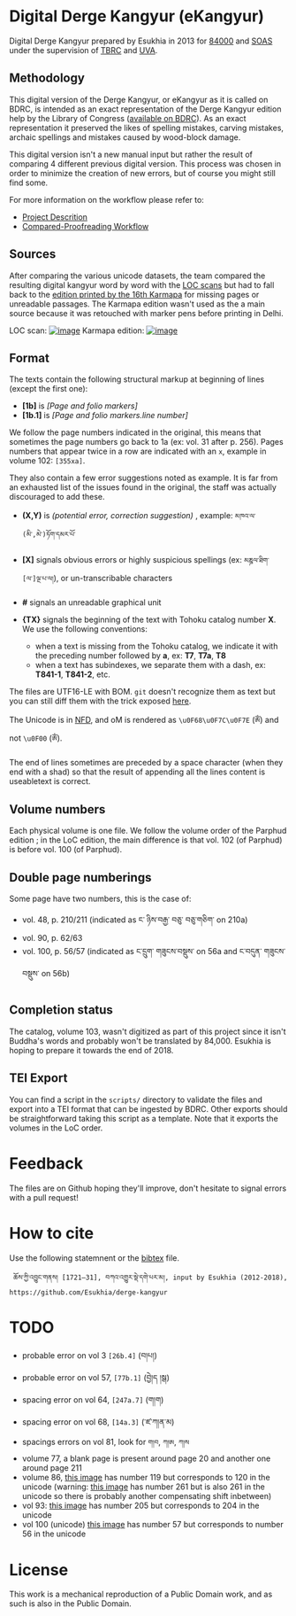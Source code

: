 # Digital Derge Kangyur (eKangyur)

Digital Derge Kangyur prepared by Esukhia in 2013 for [84000](http://84000.co/) and [SOAS](https://www.soas.ac.uk/) under the supervision of [TBRC](https://www.tbrc.org/) and [UVA](http://www.virginia.edu/).

## Methodology

This digital version of the Derge Kangyur, or eKangyur as it is called on BDRC, is intended as an exact representation of the Derge Kangyur edition help by the Library of Congress ([available on BDRC](https://www.tbrc.org/#!rid=W4CZ5369)). As an exact representation it preserved the likes of spelling mistakes, carving mistakes, archaic spellings and mistakes caused by wood-block damage.

This digital version isn't a new manual input but rather the result of comparing 4 different previous digital version. This process was chosen in order to minimize the creation of new errors, but of course you might still find some.

For more information on the workflow please refer to:
* [Project Descrition](https://docs.google.com/document/d/17RGGczT9bZl5Hoy7Z6Avo-xympw6eFDeHlecrdVadkM/edit?usp=sharing)
* [Compared-Proofreading Workflow](https://docs.google.com/document/d/1BobLBqSRvyOCissiYx9kCprbJsU5YDFpKf0NzPkX_Aw/edit?usp=sharing)

## Sources

After comparing the various unicode datasets, the team compared the resulting digital kangyur word by word with the [LOC scans](https://www.tbrc.org/#!rid=W4CZ5369) but had to fall back to the [edition printed by the 16th Karmapa](https://www.tbrc.org/#!rid=W22084) for missing pages or unreadable passages. The Karmapa edition wasn't used as the a main source because it was retouched with marker pens before printing in Delhi.

LOC scan:
[![image](https://user-images.githubusercontent.com/17675331/38198418-567be450-36bf-11e8-95d4-f2f7a087878a.png)](https://www.tbrc.org/browser/ImageService?work=W4CZ5369&igroup=I1KG9226&image=901&first=1&last=943&fetchimg=yes)
Karmapa edition:
[![image](https://user-images.githubusercontent.com/17675331/38198496-a61e22f2-36bf-11e8-8750-a40842c34643.png)](https://www.tbrc.org/browser/ImageService?work=W22084&igroup=0987&image=900&first=1&last=944&fetchimg=yes)

## Format

The texts contain the following structural markup at beginning of lines (except the first one):

* **[1b]** is _[Page and folio markers]_
* **[1b.1]** is _[Page and folio markers.line number]_

We follow the page numbers indicated in the original, this means that sometimes the page numbers go back to 1a (ex: vol. 31 after p. 256). Pages numbers that appear twice in a row are indicated with an `x`, example in volume 102: `[355xa]`.

They also contain a few error suggestions noted as example. It is far from an exhausted list of the issues found in the original, the staff was actually discouraged to add these.

* **(X,Y)** is _(potential error, correction suggestion)_ , example: `མཁའ་ལ་(མི་,མེ་)ཏོག་དམར་པོ་`

* **[X]** signals obvious errors or highly suspicious spellings (ex: `མཎྜལ་ཐིག་[ལ་]ལྔ་པ་ལ།`), or un-transcribable characters
* **#** signals an unreadable graphical unit
* **{TX}** signals the beginning of the text with Tohoku catalog number **X**. We use the following conventions:
  * when a text is missing from the Tohoku catalog, we indicate it with the preceding number followed by **a**, ex: **T7**, **T7a**, **T8**
  * when a text has subindexes, we separate them with a dash, ex: **T841-1**, **T841-2**, etc.

The files are UTF16-LE with BOM. `git` doesn't recognize them as text but you can still diff them with the trick exposed [here](https://stackoverflow.com/a/1300928/2560906).

The Unicode is in [NFD](http://unicode.org/reports/tr15/), and oM is rendered as `\u0F68\u0F7C\u0F7E` (`ཨོཾ`) and not `\u0F00` (`ༀ`).

The end of lines sometimes are preceded by a space character (when they end with a shad) so that the result of appending all the lines content is useabletext is correct.

## Volume numbers

Each physical volume is one file. We follow the volume order of the Parphud edition ; in the LoC edition, the main difference is that vol. 102 (of Parphud) is before vol. 100 (of Parphud).

## Double page numberings

Some page have two numbers, this is the case of:
- vol. 48, p. 210/211 (indicated as ང་ ཉིས་བརྒྱ་ བཅུ་ བཅུ་གཅིག་ on 210a)
- vol. 90, p. 62/63 
- vol. 100, p. 56/57 (indicated as ང་དྲུག་ གཟུངས་བསྡུས་ on 56a and ང་བདུན་ གཟུངས་བསྡུས་ on 56b)


## Completion status

The catalog, volume 103, wasn't digitized as part of this project since it isn't Buddha's words and probably won't be translated by 84,000. Esukhia is hoping to prepare it towards the end of 2018.

## TEI Export

You can find a script in the `scripts/` directory to validate the files and export into a TEI format that can be ingested by BDRC. Other exports should be straightforward taking this script as a template. Note that it exports the volumes in the LoC order.

# Feedback

The files are on Github hoping they'll improve, don't hesitate to signal errors with a pull request!

# How to cite

Use the following statemnent or the [bibtex](https://github.com/Esukhia/derge-kangyur/blob/master/derge-kangyur.bib) file.
    
     ཆོས་ཀྱི་འབྱུང་གནས། [1721–31], བཀའ་འགྱུར་སྡེ་དགེ་པར་མ།, input by Esukhia (2012-2018), https://github.com/Esukhia/derge-kangyur

# TODO
- probable error on vol 3 `[26b.4]` (བ།པ།)
- probable error on vol 57, `[77b.1]` (བྱེ།ད །སྒ)
- spacing error on vol 64, `[247a.7]` (ག།ག)
- spacing error on vol 68, `[14a.3]` (་ཛ་ཀ།ན་མ)
- spacings errors on vol 81, look for `ག།བ`, `ཀ།ཨ`, `ཀ།ས`
- volume 77, a blank page is present around page 20 and another one around page 211
- volume 86, [this image](https://www.tbrc.org/browser/ImageService?work=W4CZ5369&igroup=I1KG9212&image=241&first=1&last=643&fetchimg=yes) has number 119 but corresponds to 120 in the unicode (warning: [this image](https://www.tbrc.org/browser/ImageService?work=W4CZ5369&igroup=I1KG9212&image=524&first=1&last=643&fetchimg=yes) has number 261 but is also 261 in the unicode so there is probably another compensating shift inbetween)
- vol 93: [this image](https://www.tbrc.org/browser/ImageService?work=W4CZ5369&igroup=I1KG9219&image=405&first=1&last=612&fetchimg=yes) has number 205 but corresponds to 204 in the unicode
- vol 100 (unicode) [this image](https://www.tbrc.org/browser/ImageService?work=W4CZ5369&igroup=I1KG9227&image=115&first=1&last=566&fetchimg=yes) has number 57 but corresponds to number 56 in the unicode



# License

This work is a mechanical reproduction of a Public Domain work, and as such is also in the Public Domain.
